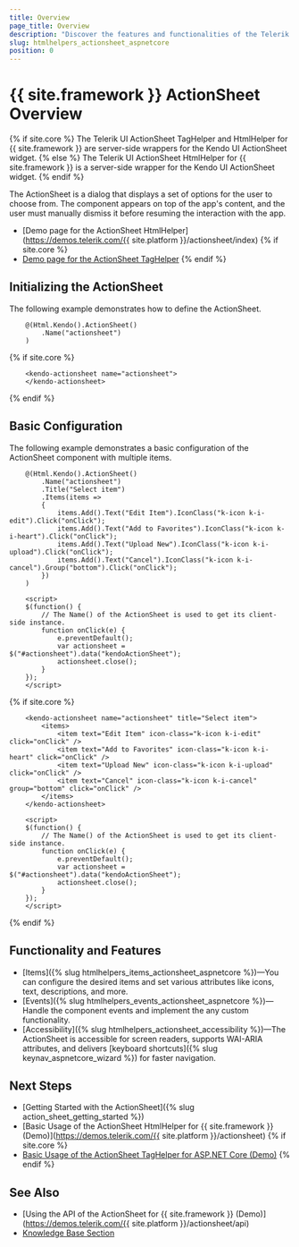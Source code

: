 ```yaml
---
title: Overview
page_title: Overview
description: "Discover the features and functionalities of the Telerik UI ActionSheet component for {{ site.framework }}. Learn how to initialize and configure the ActionSheet control." 
slug: htmlhelpers_actionsheet_aspnetcore
position: 0
---
```


# {{ site.framework }} ActionSheet Overview

{% if site.core %}
The Telerik UI ActionSheet TagHelper and HtmlHelper for {{ site.framework }} are server-side wrappers for the Kendo UI ActionSheet widget.
{% else %}
The Telerik UI ActionSheet HtmlHelper for {{ site.framework }} is a server-side wrapper for the Kendo UI ActionSheet widget.
{% endif %}

The ActionSheet is a dialog that displays a set of options for the user to choose from. The component appears on top of the app's content, and the user must manually dismiss it before resuming the interaction with the app.

* [Demo page for the ActionSheet HtmlHelper](https://demos.telerik.com/{{ site.platform }}/actionsheet/index)
{% if site.core %}
* [Demo page for the ActionSheet TagHelper](https://demos.telerik.com/aspnet-core/actionsheet/tag-helper)
{% endif %}

## Initializing the ActionSheet

The following example demonstrates how to define the ActionSheet.

```HtmlHelper
    @(Html.Kendo().ActionSheet()
        .Name("actionsheet")
    )
```
{% if site.core %}
```TagHelper
    <kendo-actionsheet name="actionsheet">
    </kendo-actionsheet>
```
{% endif %}

## Basic Configuration

The following example demonstrates a basic configuration of the ActionSheet component with multiple items.

```HtmlHelper
    @(Html.Kendo().ActionSheet()
        .Name("actionsheet")
        .Title("Select item")
        .Items(items =>
        {
            items.Add().Text("Edit Item").IconClass("k-icon k-i-edit").Click("onClick");
            items.Add().Text("Add to Favorites").IconClass("k-icon k-i-heart").Click("onClick");
            items.Add().Text("Upload New").IconClass("k-icon k-i-upload").Click("onClick");
            items.Add().Text("Cancel").IconClass("k-icon k-i-cancel").Group("bottom").Click("onClick");
        })
    )

    <script>
    $(function() {
        // The Name() of the ActionSheet is used to get its client-side instance.
        function onClick(e) {
            e.preventDefault();
            var actionsheet = $("#actionsheet").data("kendoActionSheet");
            actionsheet.close();
        }
    });
    </script>
```
{% if site.core %}
```TagHelper
    <kendo-actionsheet name="actionsheet" title="Select item">
        <items>
            <item text="Edit Item" icon-class="k-icon k-i-edit" click="onClick" />
            <item text="Add to Favorites" icon-class="k-icon k-i-heart" click="onClick" />
            <item text="Upload New" icon-class="k-icon k-i-upload" click="onClick" />
            <item text="Cancel" icon-class="k-icon k-i-cancel" group="bottom" click="onClick" />
        </items>
    </kendo-actionsheet>

    <script>
    $(function() {
        // The Name() of the ActionSheet is used to get its client-side instance.
        function onClick(e) {
            e.preventDefault();
            var actionsheet = $("#actionsheet").data("kendoActionSheet");
            actionsheet.close();
        }
    });
    </script>
```
{% endif %}

## Functionality and Features

* [Items]({% slug htmlhelpers_items_actionsheet_aspnetcore %})&mdash;You can configure the desired items and set various attributes like icons, text, descriptions, and more.
* [Events]({% slug htmlhelpers_events_actionsheet_aspnetcore %})&mdash;Handle the component events and implement the any custom functionality.
* [Accessibility]({% slug htmlhelpers_actionsheet_accessibility %})&mdash;The ActionSheet is accessible for screen readers, supports WAI-ARIA attributes, and delivers [keyboard shortcuts]({% slug keynav_aspnetcore_wizard %}) for faster navigation.

## Next Steps

* [Getting Started with the ActionSheet]({% slug action_sheet_getting_started %})
* [Basic Usage of the ActionSheet HtmlHelper for {{ site.framework }} (Demo)](https://demos.telerik.com/{{ site.platform }}/actionsheet)
{% if site.core %}
* [Basic Usage of the ActionSheet TagHelper for ASP.NET Core (Demo)](https://demos.telerik.com/aspnet-core/actionsheet/tag-helper)
{% endif %}

## See Also

* [Using the API of the ActionSheet for {{ site.framework }} (Demo)](https://demos.telerik.com/{{ site.platform }}/actionsheet/api)
* [Knowledge Base Section](/knowledge-base)